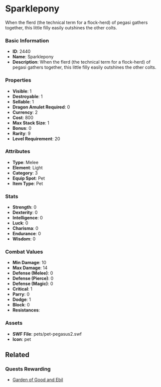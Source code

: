 # Sparklepony

When the flerd (the technical term for a flock-herd) of pegasi gathers together, this little filly easily outshines the other colts.

### Basic Information

- **ID**: 2440
- **Name**: Sparklepony
- **Description**: When the flerd (the technical term for a flock-herd) of pegasi gathers together, this little filly easily outshines the other colts.

### Properties

- **Visible**: 1
- **Destroyable**: 1
- **Sellable**: 1
- **Dragon Amulet Required**: 0
- **Currency**: 2
- **Cost**: 800
- **Max Stack Size**: 1
- **Bonus**: 0
- **Rarity**: 9
- **Level Requirement**: 20

### Attributes

- **Type**: Melee
- **Element**: Light
- **Category**: 3
- **Equip Spot**: Pet
- **Item Type**: Pet

### Stats

- **Strength**: 0
- **Dexterity**: 0
- **Intelligence**: 0
- **Luck**: 0
- **Charisma**: 0
- **Endurance**: 0
- **Wisdom**: 0

### Combat Values

- **Min Damage**: 10
- **Max Damage**: 14
- **Defense (Melee)**: 0
- **Defense (Pierce)**: 0
- **Defense (Magic)**: 0
- **Critical**: 1
- **Parry**: 0
- **Dodge**: 1
- **Block**: 0
- **Resistances**: 

### Assets

- **SWF File**: pets/pet-pegasus2.swf
- **Icon**: pet

## Related

### Quests Rewarding

- [Garden of Good and Ebil](../quests/411-garden-of-good-and-ebil.md)

